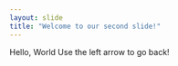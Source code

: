 ```yaml
---
layout: slide
title: "Welcome to our second slide!"
---
```

Hello, World 
Use the left arrow to go back!
